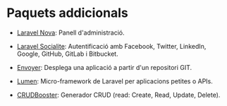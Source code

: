 # Paquets addicionals



* [Laravel Nova](https://nova.laravel.com/): Panell d'administració.

* [Laravel Socialite](https://laravel.com/docs/5.7/socialite): Autentificació amb Facebook, Twitter, LinkedIn, Google, GitHub, GitLab i Bitbucket.

* [Envoyer](https://envoyer.io/): Desplega una aplicació a partir d'un repositori GIT.

* [Lumen](https://lumen.laravel.com/): Micro-framework de Laravel per aplicacions petites o APIs.

* [CRUDBooster](http://crudbooster.com/): Generador CRUD (read: Create, Read, Update, Delete).